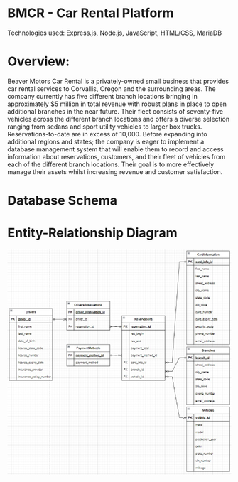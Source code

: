 # BMCR - Car Rental Platform

Technologies used: Express.js, Node.js, JavaScript, HTML/CSS, MariaDB

# Overview:

Beaver Motors Car Rental is a privately-owned small business that provides car rental
services to Corvallis, Oregon and the surrounding areas. The company currently has five
different branch locations bringing in approximately $5 million in total revenue with
robust plans in place to open additional branches in the near future. Their fleet consists
of seventy-five vehicles across the different branch locations and offers a diverse
selection ranging from sedans and sport utility vehicles to larger box trucks.
Reservations-to-date are in excess of 10,000. Before expanding into additional regions
and states; the company is eager to implement a database management system that will
enable them to record and access information about reservations, customers, and their
fleet of vehicles from each of the different branch locations. Their goal is to more
effectively manage their assets whilst increasing revenue and customer satisfaction.



# Database Schema

# Entity-Relationship Diagram
![ERD](https://github.com/huguelep/BMCR_CarRentalPlatform/blob/main/ReadmeImages/ERD.jpg)
